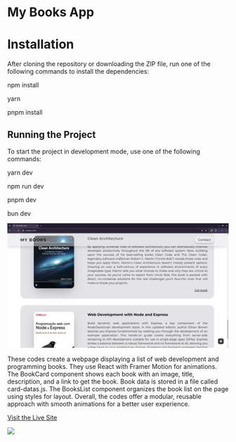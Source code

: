 # My Books App

# Installation

After cloning the repository or downloading the ZIP file, run one of the following commands to install the dependencies:

npm install

yarn

pnpm install

## Running the Project

To start the project in development mode, use one of the following commands:

yarn dev

npm run dev

pnpm dev

bun dev

![Preview](./public/preview.png)

These codes create a webpage displaying a list of web development and programming books. They use React with Framer Motion for animations. The BookCard component shows each book with an image, title, description, and a link to get the book. Book data is stored in a file called card-datas.js. The BooksList component organizes the book list on the page using styles for layout. Overall, the codes offer a modular, reusable approach with smooth animations for a better user experience.

[Visit the Live Site](https://hiroshibooks.vercel.app/)

[![](https://skillicons.dev/icons?i=nextjs,tailwind)](https://skillicons.dev)